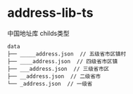 # address-lib-ts
中国地址库
childs类型
```
data 
├── _____address.json  // 五级省市区镇村
├── ____address.json  // 四级省市区镇
├── ___address.json  // 三级省市区
├── __address.json  // 二级省市
└── _address.json  // 一级省
```
